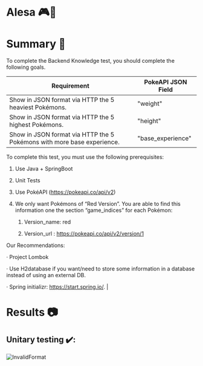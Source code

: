 # Alesa 🎮🎰



# Summary 🤔

To complete the Backend Knowledge test, you should complete the following goals.

| Requirement                                                            | PokeAPI JSON Field |
|------------------------------------------------------------------------|--------------------|
| Show in JSON format via HTTP the 5 heaviest Pokémons.                  |      "weight"      |
| Show in JSON format via HTTP the 5 highest Pokémons.                   |      "height"      |
| Show in JSON format via HTTP the 5 Pokémons with more base experience. |  "base_experience" |

To complete this test, you must use the following prerequisites:

  1. Use Java + SpringBoot

  2. Unit Tests

  3. Use PokéAPI (https://pokeapi.co/api/v2)

  4. We only want Pokémons of “Red Version”. You are able to find this information one the section “game_indices” for each Pokémon:

        1. Version_name: red

        2. Version_url : https://pokeapi.co/api/v2/version/1

Our Recommendations:

· Project Lombok

· Use H2database if you want/need to store some information in a database instead of using an external DB.

· Spring initializr: https://start.spring.io/.                                                                                                                    |

# Results 📷

## Unitary testing ✔️:
![InvalidFormat](img/UnitaryTesting.JPG)
